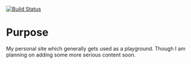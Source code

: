 [![Build Status](https://snap-ci.com/justinharringa/harringa.com/branch/master/build_image)](https://snap-ci.com/justinharringa/harringa.com/branch/master)

# Purpose 

My personal site which generally gets used as a playground. Though I am 
planning on adding some more serious content soon.
